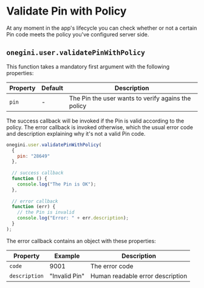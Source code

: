 # Validate Pin with Policy

At any moment in the app's lifecycle you can check whether or not a certain Pin code meets the policy you've configured server side.

## `onegini.user.validatePinWithPolicy`

This function takes a mandatory first argument with the following properties:

| Property | Default | Description |
| --- | --- | --- |
| `pin` | - | The Pin the user wants to verify agains the policy

The success callback will be invoked if the Pin is valid according to the policy. The error callback is invoked otherwise, which the usual error code and description explaining why it's not a valid Pin code.

```js
onegini.user.validatePinWithPolicy(
  {
    pin: "28649"
  },
  
  // success callback
  function () {
    console.log("The Pin is OK");
  },
  
  // error callback
  function (err) {
    // the Pin is invalid
    console.log("Error: " + err.description);
  }
);
```

The error callback contains an object with these properties:

| Property | Example | Description |
| --- | --- | --- |
| `code` | 9001 | The error code
| `description` | "Invalid Pin" | Human readable error description
